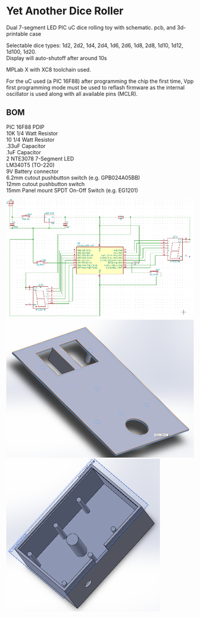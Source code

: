 # Yet Another Dice Roller
Dual 7-segment LED PIC uC dice rolling toy with schematic. pcb, and 3d-printable case

Selectable dice types: 1d2, 2d2, 1d4, 2d4, 1d6, 2d6, 1d8, 2d8, 1d10, 1d12, 1d100, 1d20.<br>
Display will auto-shutoff after around 10s

MPLab X with XC8 toolchain used.

For the uC used (a PIC 16F88) after programming the chip the first time, Vpp first programming mode must be used to reflash firmware as the internal oscillator is used along with all available pins (MCLR).

BOM
----------------------------------------------------------------
PIC 16F88 PDIP<br>
10K 1/4 Watt Resistor<br>
10 1/4 Watt Resistor<br>
.33uF Capacitor<br>
.1uF Capacitor<br>
2 NTE3078 7-Segment LED<br>
LM340T5 (TO-220)<br>
9V Battery connector<br>
6.2mm cutout pushbutton switch (e.g. GPB024A05BB)<br>
12mm cutout pushbutton switch<br>
15mm Panel mount SPDT On-Off Switch (e.g. EG1201)


![Schematic](images/Schematic.png?raw=true "Schematic")
![Cover](images/Cover.png?raw=true "Cover")
![Case](images/Case.png?raw=true "Case")
